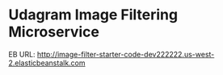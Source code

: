 # Udagram Image Filtering Microservice

EB URL: http://image-filter-starter-code-dev222222.us-west-2.elasticbeanstalk.com